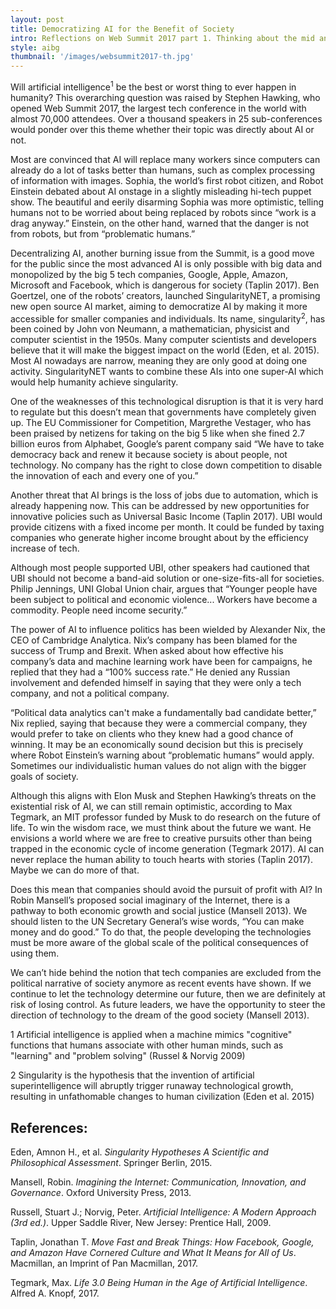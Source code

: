 ```yaml
---
layout: post
title: Democratizing AI for the Benefit of Society
intro: Reflections on Web Summit 2017 part 1. Thinking about the mid and long-term effects of AI on society.
style: aibg
thumbnail: '/images/websummit2017-th.jpg'
---
```


Will artificial intelligence<sup>1</sup> be the best or worst thing to ever happen in humanity? This overarching question was raised by Stephen Hawking, who opened Web Summit 2017, the largest tech conference in the world with almost 70,000 attendees. Over a thousand speakers in 25 sub-conferences would ponder over this theme whether their topic was directly about AI or not.

Most are convinced that AI will replace many workers since computers can already do a lot of tasks better than humans, such as complex processing of information with images. Sophia, the world’s first robot citizen, and Robot Einstein debated about AI onstage in a slightly misleading hi-tech puppet show. The beautiful and eerily disarming Sophia was more optimistic, telling humans not to be worried about being replaced by robots since “work is a drag anyway.” Einstein, on the other hand, warned that the danger is not from robots, but from “problematic humans.” 

Decentralizing AI, another burning issue from the Summit, is a good move for the public since the most advanced AI is only possible with big data and monopolized by the big 5 tech companies, Google, Apple, Amazon, Microsoft and Facebook, which is dangerous for society (Taplin 2017). Ben Goertzel, one of the robots’ creators, launched SingularityNET, a promising new open source AI market, aiming to democratize AI by making it more accessible for smaller companies and individuals. Its name, singularity<sup>2</sup>, has been coined by John von Neumann, a mathematician, physicist and computer scientist in the 1950s. Many computer scientists and developers believe that it will make the biggest impact on the world (Eden, et al. 2015). Most AI nowadays are narrow, meaning they are only good at doing one activity. SingularityNET wants to combine these AIs into one super-AI which would help humanity achieve singularity. 

One of the weaknesses of this technological disruption is that it is very hard to regulate but this doesn’t mean that governments have completely given up. The EU Commissioner for Competition, Margrethe Vestager, who has been praised by netizens for taking on the big 5 like when she fined 2.7 billion euros from Alphabet, Google’s parent company said “We have to take democracy back and renew it because society is about people, not technology. No company has the right to close down competition to disable the innovation of each and every one of you.”

Another threat that AI brings is the loss of jobs due to automation, which is already happening now. This can be addressed by new opportunities for innovative policies such as Universal Basic Income (Taplin 2017). UBI would provide citizens with a fixed income per month. It could be funded by taxing companies who generate higher income brought about by the efficiency increase of tech. 

Although most people supported UBI, other speakers had cautioned that UBI should not become a band-aid solution or one-size-fits-all for societies. Philip Jennings, UNI Global Union chair, argues that “Younger people have been subject to political and economic violence... Workers have become a commodity. People need income security.”

The power of AI to influence politics has been wielded by Alexander Nix, the CEO of Cambridge Analytica. Nix’s company has been blamed for the success of Trump and Brexit. When asked about how effective his company’s data and machine learning work have been for campaigns, he replied that they had a “100% success rate.” He denied any Russian involvement and defended himself in saying that they were only a tech company, and not a political company.

“Political data analytics can't make a fundamentally bad candidate better,” Nix replied, saying that because they were a commercial company, they would prefer to take on clients who they knew had a good chance of winning. It may be an economically sound decision but this is precisely where Robot Einstein’s warning about “problematic humans” would apply. Sometimes our individualistic human values do not align with the bigger goals of society.

Although this aligns with Elon Musk and Stephen Hawking’s threats on the existential risk of AI, we can still remain optimistic, according to Max Tegmark, an MIT professor funded by Musk to do research on the future of life. To win the wisdom race, we must think about the future we want. He envisions a world where we are free to creative pursuits other than being trapped in the economic cycle of income generation (Tegmark 2017). AI can never replace the human ability to touch hearts with stories (Taplin 2017). Maybe we can do more of that.

Does this mean that companies should avoid the pursuit of profit with AI? In Robin Mansell’s proposed social imaginary of the Internet, there is a pathway to both economic growth and social justice (Mansell 2013). We should listen to the UN Secretary General’s wise words, “You can make money and do good.” To do that, the people developing the technologies must be more aware of the global scale of the political consequences of using them.

We can’t hide behind the notion that tech companies are excluded from the political narrative of society anymore as recent events have shown. If we continue to let the technology determine our future, then we are definitely at risk of losing control. As future leaders, we have the opportunity to steer the direction of technology to the dream of the good society (Mansell 2013). 
 
1 Artificial intelligence is applied when a machine mimics "cognitive" functions that humans associate with other human minds, such as "learning" and "problem solving" (Russel & Norvig 2009)

2 Singularity is the hypothesis that the invention of artificial superintelligence will abruptly trigger runaway technological growth, resulting in unfathomable changes to human civilization (Eden et al. 2015)

<h2>References:</h2>

Eden, Amnon H., et al. <i>Singularity Hypotheses A Scientific and Philosophical Assessment</i>. Springer Berlin, 2015.

Mansell, Robin. <i>Imagining the Internet: Communication, Innovation, and Governance</i>. Oxford University Press, 2013.

Russell, Stuart J.; Norvig, Peter. <i>Artificial Intelligence: A Modern Approach (3rd ed.)</i>. Upper Saddle River, New Jersey: Prentice Hall, 2009.

Taplin, Jonathan T. <i>Move Fast and Break Things: How Facebook, Google, and Amazon Have Cornered Culture and What It Means for All of Us</i>. Macmillan, an Imprint of Pan Macmillan, 2017.

Tegmark, Max. <i>Life 3.0 Being Human in the Age of Artificial Intelligence</i>. Alfred A. Knopf, 2017.
